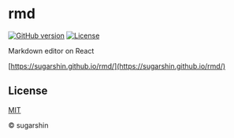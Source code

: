 # rmd

[![GitHub version](https://badge.fury.io/gh/sugarshin%2Frmd.svg)](http://badge.fury.io/gh/sugarshin%2Frmd) [![License](http://img.shields.io/:license-mit-blue.svg)](http://sugarshin.mit-license.org/)

Markdown editor on React

[https://sugarshin.github.io/rmd/](https://sugarshin.github.io/rmd/)

## License

[MIT](http://sugarshin.mit-license.org/)

© sugarshin
